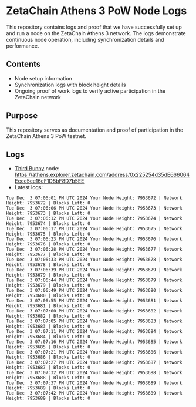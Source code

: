 # ZetaChain Athens 3 PoW Node Logs
This repository contains logs and proof that we have successfully set up and run a node on the ZetaChain Athens 3 network. The logs demonstrate continuous node operation, including synchronization details and performance.

## Contents
- Node setup information
- Synchronization logs with block height details
- Ongoing proof of work logs to verify active participation in the ZetaChain network

## Purpose
This repository serves as documentation and proof of participation in the ZetaChain Athens 3 PoW testnet.

## Logs

- [Third Bunny](https://thirdbunny.xyz/) node: https://athens.explorer.zetachain.com/address/0x225254d35dE666064Eccc5ce16eF1D8bF8D7b5EE
- Latest logs:
```
Tue Dec  3 07:06:01 PM UTC 2024 Your Node Height: 7953672 | Network Height: 7953672 | Blocks Left: 0
Tue Dec  3 07:06:06 PM UTC 2024 Your Node Height: 7953673 | Network Height: 7953673 | Blocks Left: 0
Tue Dec  3 07:06:12 PM UTC 2024 Your Node Height: 7953674 | Network Height: 7953674 | Blocks Left: 0
Tue Dec  3 07:06:17 PM UTC 2024 Your Node Height: 7953675 | Network Height: 7953675 | Blocks Left: 0
Tue Dec  3 07:06:23 PM UTC 2024 Your Node Height: 7953676 | Network Height: 7953676 | Blocks Left: 0
Tue Dec  3 07:06:28 PM UTC 2024 Your Node Height: 7953677 | Network Height: 7953677 | Blocks Left: 0
Tue Dec  3 07:06:33 PM UTC 2024 Your Node Height: 7953678 | Network Height: 7953678 | Blocks Left: 0
Tue Dec  3 07:06:39 PM UTC 2024 Your Node Height: 7953679 | Network Height: 7953679 | Blocks Left: 0
Tue Dec  3 07:06:44 PM UTC 2024 Your Node Height: 7953679 | Network Height: 7953679 | Blocks Left: 0
Tue Dec  3 07:06:49 PM UTC 2024 Your Node Height: 7953680 | Network Height: 7953680 | Blocks Left: 0
Tue Dec  3 07:06:55 PM UTC 2024 Your Node Height: 7953681 | Network Height: 7953681 | Blocks Left: 0
Tue Dec  3 07:07:00 PM UTC 2024 Your Node Height: 7953682 | Network Height: 7953682 | Blocks Left: 0
Tue Dec  3 07:07:05 PM UTC 2024 Your Node Height: 7953683 | Network Height: 7953683 | Blocks Left: 0
Tue Dec  3 07:07:11 PM UTC 2024 Your Node Height: 7953684 | Network Height: 7953684 | Blocks Left: 0
Tue Dec  3 07:07:16 PM UTC 2024 Your Node Height: 7953685 | Network Height: 7953685 | Blocks Left: 0
Tue Dec  3 07:07:21 PM UTC 2024 Your Node Height: 7953686 | Network Height: 7953686 | Blocks Left: 0
Tue Dec  3 07:07:27 PM UTC 2024 Your Node Height: 7953687 | Network Height: 7953687 | Blocks Left: 0
Tue Dec  3 07:07:32 PM UTC 2024 Your Node Height: 7953688 | Network Height: 7953688 | Blocks Left: 0
Tue Dec  3 07:07:37 PM UTC 2024 Your Node Height: 7953689 | Network Height: 7953689 | Blocks Left: 0
Tue Dec  3 07:07:42 PM UTC 2024 Your Node Height: 7953689 | Network Height: 7953689 | Blocks Left: 0
```
